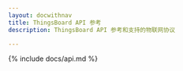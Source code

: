 ```yaml
---
layout: docwithnav
title: ThingsBoard API 参考
description: ThingsBoard API 参考和支持的物联网协议

---
```


{% include docs/api.md %}